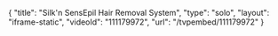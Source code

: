 {
    "title": "Silk'n SensEpil Hair Removal System",
    "type": "solo",
    "layout": "iframe-static",
    "videoId": "111179972",
    "url": "\/tvpembed\/111179972"
}